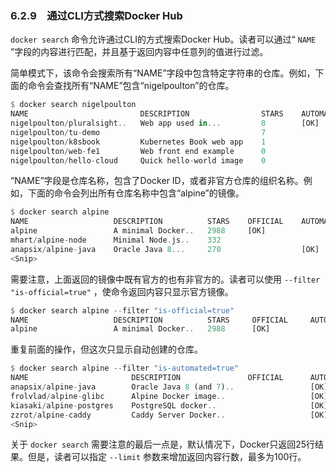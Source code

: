 ### 6.2.9　通过CLI方式搜索Docker Hub

`docker search` 命令允许通过CLI的方式搜索Docker Hub。读者可以通过“ `NAME` ”字段的内容进行匹配，并且基于返回内容中任意列的值进行过滤。

简单模式下，该命令会搜索所有“NAME”字段中包含特定字符串的仓库。例如，下面的命令会查找所有“NAME”包含“nigelpoulton”的仓库。

```rust
$ docker search nigelpoulton
NAME                         DESCRIPTION                STARS    AUTOMATED
nigelpoulton/pluralsight..   Web app used in...         8        [OK]
nigelpoulton/tu-demo                                    7
nigelpoulton/k8sbook         Kubernetes Book web app    1
nigelpoulton/web-fe1         Web front end example      0
nigelpoulton/hello-cloud     Quick hello-world image    0
```

“NAME”字段是仓库名称，包含了Docker ID，或者非官方仓库的组织名称。例如，下面的命令会列出所有仓库名称中包含“alpine”的镜像。

```rust
$ docker search alpine
NAME                   DESCRIPTION          STARS    OFFICIAL    AUTOMATED
alpine                 A minimal Docker..   2988     [OK]
mhart/alpine-node      Minimal Node.js..    332
anapsix/alpine-java    Oracle Java 8...     270                  [OK]
<Snip>
```

需要注意，上面返回的镜像中既有官方的也有非官方的。读者可以使用 `--filter "is-official=true"` ，使命令返回内容只显示官方镜像。

```rust
$ docker search alpine --filter "is-official=true"
NAME                   DESCRIPTION          STARS     OFFICIAL     AUTOMATED
alpine                 A minimal Docker..   2988      [OK]
```

重复前面的操作，但这次只显示自动创建的仓库。

```rust
$ docker search alpine --filter "is-automated=true"
NAME                       DESCRIPTION               OFFICIAL      AUTOMATED
anapsix/alpine-java        Oracle Java 8 (and 7)..                 [OK]
frolvlad/alpine-glibc      Alpine Docker image..                   [OK]
kiasaki/alpine-postgres    PostgreSQL docker..                     [OK]
zzrot/alpine-caddy         Caddy Server Docker..                   [OK]
<Snip>
```

关于 `docker search` 需要注意的最后一点是，默认情况下，Docker只返回25行结果。但是，读者可以指定 `--limit` 参数来增加返回内容行数，最多为100行。

